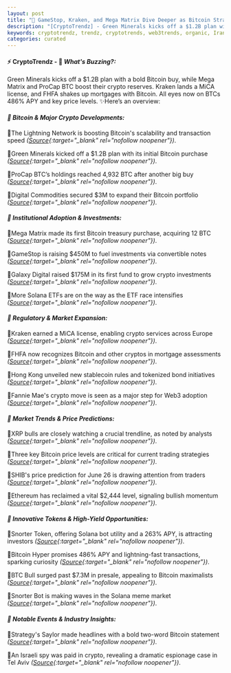 ```yaml
---
layout: post
title: "🌌 GameStop, Kraken, and Mega Matrix Dive Deeper as Bitcoin Strategies Go Mainstream"
description: "[CryptoTrendz] - Green Minerals kicks off a $1.2B plan with a bold Bitcoin buy, while Mega Matrix and ProCap BTC boost their crypto reserves. Kraken lands a MiCA license, and FHFA shakes up mortgages with Bitcoin. All eyes now on BTCs 486% APY and key price levels."
keywords: cryptotrendz, trendz, cryptotrends, web3trends, organic, Iran, Market, Crypto, BTC, stablecoin, Bitcoin, Digital, Token
categories: curated
---
```


#### ⚡ CryptoTrendz - 📌 *What's Buzzing?:*

Green Minerals kicks off a $1.2B plan with a bold Bitcoin buy, while Mega Matrix and ProCap BTC boost their crypto reserves. Kraken lands a MiCA license, and FHFA shakes up mortgages with Bitcoin. All eyes now on BTCs 486% APY and key price levels. ✨Here’s an overview:


#### *🔖 Bitcoin & Major Crypto Developments:*  

🔹The Lightning Network is boosting Bitcoin's scalability and transaction speed *([Source](https://s.avyag.com/sqp8){:target="_blank" rel="nofollow noopener"})*.  

🔹Green Minerals kicked off a $1.2B plan with its initial Bitcoin purchase *([Source](https://s.avyag.com/dsmb){:target="_blank" rel="nofollow noopener"})*.  

🔹ProCap BTC’s holdings reached 4,932 BTC after another big buy *([Source](https://s.avyag.com/x951){:target="_blank" rel="nofollow noopener"})*.  

🔹Digital Commodities secured $3M to expand their Bitcoin portfolio *([Source](https://s.avyag.com/yr9x){:target="_blank" rel="nofollow noopener"})*.  

#### *🔖 Institutional Adoption & Investments:*  

🔹Mega Matrix made its first Bitcoin treasury purchase, acquiring 12 BTC *([Source](https://s.avyag.com/9742){:target="_blank" rel="nofollow noopener"})*.  

🔹GameStop is raising $450M to fuel investments via convertible notes *([Source](https://s.avyag.com/ugoo){:target="_blank" rel="nofollow noopener"})*.  

🔹Galaxy Digital raised $175M in its first fund to grow crypto investments *([Source](https://s.avyag.com/frg9){:target="_blank" rel="nofollow noopener"})*.  

🔹More Solana ETFs are on the way as the ETF race intensifies *([Source](https://s.avyag.com/iyna){:target="_blank" rel="nofollow noopener"})*.  

#### *🔖 Regulatory & Market Expansion:*  

🔹Kraken earned a MiCA license, enabling crypto services across Europe *([Source](https://s.avyag.com/0vvp){:target="_blank" rel="nofollow noopener"})*.  

🔹FHFA now recognizes Bitcoin and other cryptos in mortgage assessments *([Source](https://s.avyag.com/xik0){:target="_blank" rel="nofollow noopener"})*.  

🔹Hong Kong unveiled new stablecoin rules and tokenized bond initiatives *([Source](https://s.avyag.com/j2st){:target="_blank" rel="nofollow noopener"})*.  

🔹Fannie Mae's crypto move is seen as a major step for Web3 adoption *([Source](https://s.avyag.com/b7gb){:target="_blank" rel="nofollow noopener"})*.  

#### *🔖 Market Trends & Price Predictions:*  

🔹XRP bulls are closely watching a crucial trendline, as noted by analysts *([Source](https://s.avyag.com/tt2p){:target="_blank" rel="nofollow noopener"})*.  

🔹Three key Bitcoin price levels are critical for current trading strategies *([Source](https://s.avyag.com/jsx5){:target="_blank" rel="nofollow noopener"})*.  

🔹SHIB's price prediction for June 26 is drawing attention from traders *([Source](https://s.avyag.com/82qp){:target="_blank" rel="nofollow noopener"})*.  

🔹Ethereum has reclaimed a vital $2,444 level, signaling bullish momentum *([Source](https://s.avyag.com/sa7q){:target="_blank" rel="nofollow noopener"})*.  

#### *🔖 Innovative Tokens & High-Yield Opportunities:*  

🔹Snorter Token, offering Solana bot utility and a 263% APY, is attracting investors *([Source](https://s.avyag.com/h53l){:target="_blank" rel="nofollow noopener"})*.  

🔹Bitcoin Hyper promises 486% APY and lightning-fast transactions, sparking curiosity *([Source](https://s.avyag.com/ffq5){:target="_blank" rel="nofollow noopener"})*.  

🔹BTC Bull surged past $7.3M in presale, appealing to Bitcoin maximalists *([Source](https://s.avyag.com/5sqy){:target="_blank" rel="nofollow noopener"})*.  

🔹Snorter Bot is making waves in the Solana meme market *([Source](https://s.avyag.com/iyna){:target="_blank" rel="nofollow noopener"})*.  

#### *🔖 Notable Events & Industry Insights:*  

🔹Strategy's Saylor made headlines with a bold two-word Bitcoin statement *([Source](https://s.avyag.com/h6tt){:target="_blank" rel="nofollow noopener"})*.  

🔹An Israeli spy was paid in crypto, revealing a dramatic espionage case in Tel Aviv *([Source](https://s.avyag.com/wcdn){:target="_blank" rel="nofollow noopener"})*.